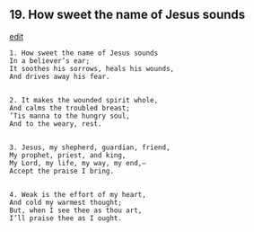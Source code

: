 
## 19.  How sweet the name of Jesus sounds
[edit](https://docs.google.com/document/d/1SklV1bZiKr34dobV39uyRSmWACPMZvAa/edit?mode=html)



    1. How sweet the name of Jesus sounds
    In a believer’s ear;
    It soothes his sorrows, heals his wounds,
    And drives away his fear.


    2. It makes the wounded spirit whole,
    And calms the troubled breast;
    ’Tis manna to the hungry soul,
    And to the weary, rest.


    3. Jesus, my shepherd, guardian, friend,
    My prophet, priest, and king,
    My Lord, my life, my way, my end,—
    Accept the praise I bring.


    4. Weak is the effort of my heart,
    And cold my warmest thought;
    But, when I see thee as thou art,
    I’ll praise thee as I ought.
